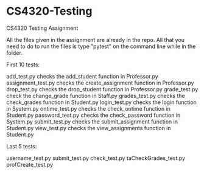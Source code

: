 # CS4320-Testing
CS4320 Testing Assignment

All the files given in the assignment are already in the repo. All that you need to do to run the files is type "pytest" on the command line while in the folder.

First 10 tests:

add_test.py checks the add_student function in Professor.py
assignment_test.py checks the create_assignment function in Professor.py
drop_test.py checks the drop_student function in Professor.py
grade_test.py check the change_grade function in Staff.py
grades_test.py checks the check_grades function in Student.py
login_test.py checks the login function in System.py
ontime_test.py checks the check_ontime function in Student.py
password_test.py checks the check_password function in System.py
submit_test.py checks the submit_assignment function in Student.py
view_test.py checks the view_assignments function in Student.py

Last 5 tests:

username_test.py
submit_test.py
check_test.py
taCheckGrades_test.py
profCreate_test.py
